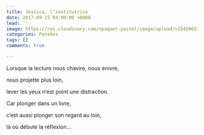 ```yaml
---
title: Jessica, l’institutrice
date: 2017-09-15 04:00:00 +0000
lead: ''
image: https://res.cloudinary.com/npaquet-pastel/image/upload/v1545065359/Version-2-2.jpg
categories: Pensées
tags: []
comments: true

---
```

Lorsque la lecture nous chavire, nous enivre,

nous projette plus loin,

lever les yeux n’est point une distraction.

Car plonger dans un livre,

c’est aussi plonger son regard au loin,

là où débute la réflexion…